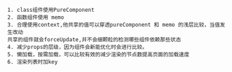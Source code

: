     1. class组件使用PureComponent
    2. 函数组件使用 memo
    3. 合理使用context,他共享的值可以穿透pureComponent 和 memo 的浅层比较，当值发生改动
    共享的组件就会forceUpdate,并不会细颗粒的检测哪些组件依赖那些状态
    4. 减少props的层级，因为组件会新能优化时会进行比较。
    5. 懒加载，按需加载，可以比较有效的减少渲染的节点数提高页面的加载速度
    6. 渲染列表时加key